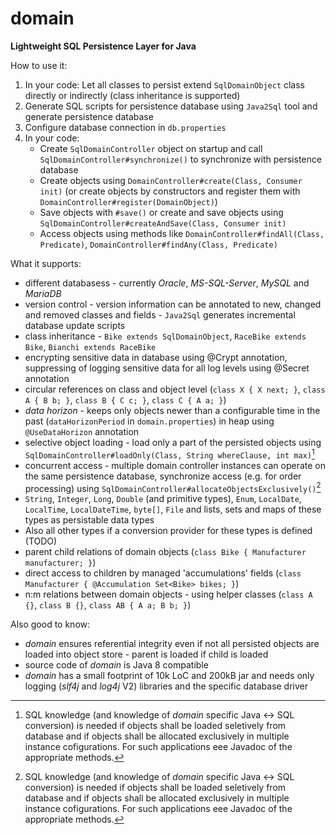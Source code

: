 # domain
**Lightweight SQL Persistence Layer for Java**

How to use it:
1) In your code: Let all classes to persist extend `SqlDomainObject` class directly or indirectly (class inheritance is supported)
2) Generate SQL scripts for persistence database using `Java2Sql` tool  and generate persistence database
4) Configure database connection in `db.properties`
5) In your code:
   - Create `SqlDomainController` object on startup and call `SqlDomainController#synchronize()` to synchronize with persistence database
   - Create objects using `DomainController#create(Class, Consumer init)` (or create objects by constructors and register them with `DomainController#register(DomainObject)`)
   - Save objects with `#save()` or create and save objects using `SqlDomainController#createAndSave(Class, Consumer init)`
   - Access objects using methods like `DomainController#findAll(Class, Predicate)`, `DomainController#findAny(Class, Predicate)`

What it supports:
- different databasess - currently *Oracle*, *MS-SQL-Server*, *MySQL* and *MariaDB*
- version control - version information can be annotated to new, changed and removed classes and fields - `Java2Sql` generates incremental database update scripts 
- class inheritance - `Bike extends SqlDomainObject`, `RaceBike extends Bike`, `Bianchi extends RaceBike`
- encrypting sensitive data in database using @Crypt annotation, suppressing of logging sensitive data for all log levels using @Secret annotation
- circular references on class and object level (`class X { X next; }`, `class A { B b; }`, `class B { C c; }`, `class C { A a; }`)
- *data horizon* - keeps only objects newer than a configurable time in the past (`dataHorizonPeriod` in `domain.properties`) in heap using `@UseDataHorizon` annotation 
- selective object loading - load only a part of the persisted objects using `SqlDomainController#loadOnly(Class, String whereClause, int max)`[^1]
- concurrent access - multiple domain controller instances can operate on the same persistence database, synchronize access (e.g. for order processing) using `SqlDomainController#allocateObjectsExclusively()`[^1]
- `String`, `Integer`, `Long`, `Double` (and primitive types), `Enum`, `LocalDate`, `LocalTime`, `LocalDateTime`, `byte[]`, `File` and lists, sets and maps of these types as persistable data types
- Also all other types if a conversion provider for these types is defined (TODO)
- parent child relations of domain objects (`class Bike { Manufacturer manufacturer; }`)
- direct access to children by managed 'accumulations' fields (`class Manufacturer { @Accumulation Set<Bike> bikes; }`)
- n:m relations between domain objects - using helper classes (`class A {}`, `class B {}`, `class AB { A a; B b; }`)

[^1]: SQL knowledge (and knowledge of *domain* specific Java <-> SQL conversion) is needed if objects shall be loaded seletively from database and if objects shall be allocated exclusively in multiple instance cofigurations. For such applications eee Javadoc of the appropriate methods.

Also good to know:
- *domain* ensures referential integrity even if not all persisted objects are loaded into object store - parent is loaded if child is loaded
- source code of *domain* is Java 8 compatible
- *domain* has a small footprint of 10k LoC and 200kB jar and needs only logging (*slf4j* and *log4j* V2) libraries and the specific database driver
